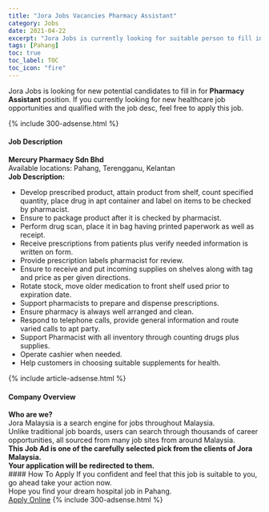 ```yaml
---
title: "Jora Jobs Vacancies Pharmacy Assistant" 
category: Jobs 
date: 2021-04-22 
excerpt: "Jora Jobs is currently looking for suitable person to fill in the Pharmacy Assistant which positioned at Pahang" 
tags: [Pahang] 
toc: true 
toc_label: TOC 
toc_icon: "fire" 
--- 
```


<p>Jora Jobs is looking for new potential candidates to fill in for <b>Pharmacy Assistant</b> position. If you currently looking for new healthcare job opportunities and qualified with the job desc, feel free to apply this job.
</p>{% include 300-adsense.html %} 
<div><div><h4>Job Description</h4></div><div><div><span><div><div><strong>Mercury Pharmacy Sdn Bhd</strong></div><div><div>Available locations: Pahang, Terengganu, Kelantan</div><div><strong>Job Description:</strong></div><ul><li>Develop prescribed product, attain product from shelf, count specified quantity, place drug in apt container and label on items to be checked by pharmacist.</li><li>Ensure to package product after it is checked by pharmacist.</li><li>Perform drug scan, place it in bag having printed paperwork as well as receipt.</li><li>Receive prescriptions from patients plus verify needed information is written on form.</li><li>Provide prescription labels pharmacist for review.</li><li>Ensure to receive and put incoming supplies on shelves along with tag and price as per given directions.</li><li>Rotate stock, move older medication to front shelf used prior to expiration date.</li><li>Support pharmacists to prepare and dispense prescriptions.</li><li>Ensure pharmacy is always well arranged and clean.</li><li>Respond to telephone calls, provide general information and route varied calls to apt party.</li><li>Support Pharmacist with all inventory through counting drugs plus supplies.</li><li>Operate cashier when needed.</li><li>Help customers in choosing suitable supplements for health.</li></ul></div></div></span></div></div></div> 
{% include article-adsense.html %} 
<div><div><h4>Company Overview</h4></div><div><div><span><div><div>
<strong>Who are we?</strong></div>
<div>
	Jora Malaysia is a search engine for jobs throughout Malaysia.<br>
	Unlike traditional job boards, users can search through thousands of career opportunities, all sourced from many job sites from around Malaysia.&#160;</div>
<div>
<div>
<strong>This Job Ad is one of the carefully selected pick from the clients of Jora Malaysia.</strong></div>
<div>
<strong>Your application will be redirected to them.</strong></div>
</div></div></span></div></div></div> 
#### How To Apply 
If you confident and feel that this job is suitable to you, go ahead take your action now. <br/> 
Hope you find your dream hospital job in Pahang. <br/> 
<a href="https://www.jobstreet.com.my/en/job/pharmacy-assistant-4545562?jobId=jobstreet-my-job-4545562" class="btn btn--warning" target="_blank" rel="nofollow noopenner">Apply Online</a> 
{% include 300-adsense.html %} 